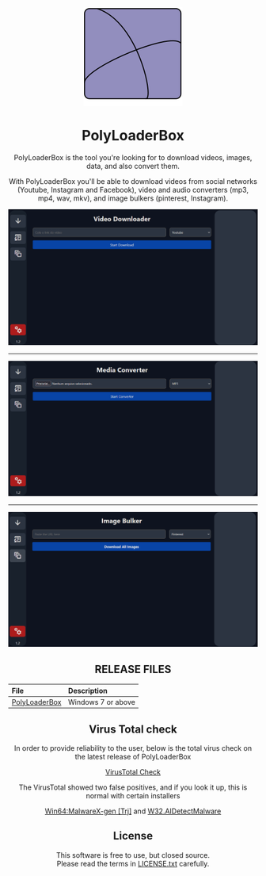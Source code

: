 <div align = center>

![PLB](assets/logo.png)
  
# PolyLoaderBox
  
  PolyLoaderBox is the tool you're looking for to download videos, images, data, and also convert them.

With PolyLoaderBox you'll be able to download videos from social networks (Youtube, Instagram and Facebook), video and audio converters (mp3, mp4, wav, mkv), and image bulkers (pinterest, Instagram). 

![PLB](assets/Screenshot_1.png)
___________________
![PLB](assets/Screenshot_2.png)
___________________
![PLB](assets/Screenshot_3.png)

## RELEASE FILES

File|Description
:---|:---
[PolyLoaderBox](https://github.com/PolyLoaderBox/PolyLoaderBox/releases/tag/Latest)|Windows 7 or above

## Virus Total check

In order to provide reliability to the user, below is the total virus check on the latest release of PolyLoaderBox

[VirusTotal Check](https://www.virustotal.com/gui/file/f62903550def7186753cfd96f2bf32b30df0100889348e328258fa09b6ffab69?nocache=1)

The VirusTotal showed two false positives, and if you look it up, this is normal with certain installers

[Win64:MalwareX-gen [Trj]](https://www.reddit.com/r/cemu/comments/uzrnr0/cemu_infected_with_win64malwarexgen_trj/) and 
[W32.AIDetectMalware](https://www.reddit.com/r/Malware/comments/13wx2wi/virustotal_says_that_bkav_pro_thinks_that/)

## License
This software is free to use, but closed source.  
Please read the terms in [LICENSE.txt](LICENSE.txt) carefully.  

</div>
